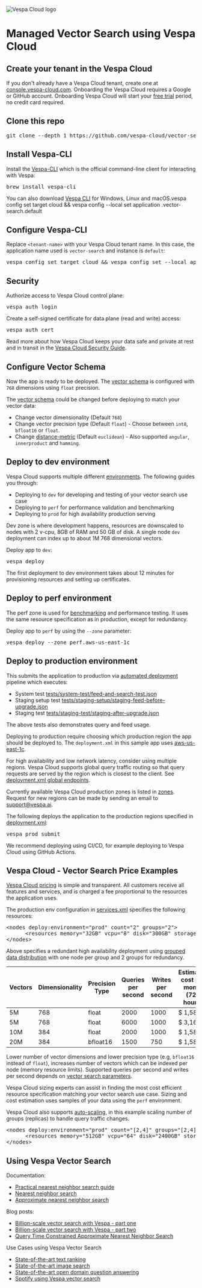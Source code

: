 <!-- Copyright Yahoo. Licensed under the terms of the Apache 2.0 license. See LICENSE in the project root.-->
![Vespa Cloud logo](https://cloud.vespa.ai/assets/logos/vespa-cloud-logo-full-black.png)

# Managed Vector Search using Vespa Cloud

## Create your tenant in the Vespa Cloud

If you don't already have a Vespa Cloud tenant, 
create one at [console.vespa-cloud.com](https://console.vespa-cloud.com/). 
Onboarding the Vespa Cloud requires a Google or GitHub account. 
Onboarding Vespa Cloud will start your [free trial](https://cloud.vespa.ai/pricing#free-trial) period, 
no credit card required. 

## Clone this repo 
<pre>
git clone --depth 1 https://github.com/vespa-cloud/vector-search.git && cd vector-search
</pre>

## Install Vespa-CLI
Install the [Vespa-CLI](https://docs.vespa.ai/en/vespa-cli.html) which is the official command-line
client for interacting with Vespa:

<pre>
brew install vespa-cli 
</pre>

You can also download [Vespa CLI](https://github.com/vespa-engine/vespa/releases) 
for Windows, Linux and macOS.vespa config set target cloud && vespa config --local set application <tenant-name>.vector-search.default

## Configure Vespa-CLI 
Replace `<tenant-name>` with your Vespa Cloud tenant name. 
In this case, the application name used is `vector-search` and instance is `default`:

<pre>
vespa config set target cloud && vespa config set --local application &lt;tenant-name&gt;.vector-search.default
</pre>

## Security

Authorize access to Vespa Cloud control plane: 
<pre>
vespa auth login
</pre>

Create a self-signed certificate for data plane (read and write) access:
<pre>
vespa auth cert
</pre>

Read more about how Vespa Cloud keeps your data safe and private at rest and in transit 
in the [Vespa Cloud Security Guide](https://cloud.vespa.ai/en/security/guide).

## Configure Vector Schema 
Now the app is ready to be deployed. The [vector schema](schemas/vector.sd)
is configured with `768` dimensions using `float` precision. 

The [vector schema](schemas/vector.sd) could be changed before deploying 
to match your vector data:

* Change vector dimensionality (Default `768`)
* Change vector precision type (Default `float`) - Choose between `int8`, `bfloat16` or `float`.
* Change [distance-metric](https://docs.vespa.ai/en/reference/schema-reference.html#distance-metric) 
(Default `euclidean`) - Also supported `angular`, `innerproduct` and `hamming`.


## Deploy to dev environment 
Vespa Cloud supports multiple different [environments](https://cloud.vespa.ai/en/reference/environments).
The following guides you through:
* Deploying to `dev` for developing and testing of your vector search use case
* Deploying to `perf` for performance validation and benchmarking
* Deploying to `prod` for high availability production serving

Dev zone is where development happens, resources are downscaled to nodes with 2 v-cpu, 8GB of RAM and 50 GB of disk.
A single node `dev` deployment can index up to about 1M 768 dimensional vectors. 

Deploy app to `dev`:
<pre>
vespa deploy  
</pre>

The first deployment to dev environment takes about 12 minutes for provisioning resources and 
setting up certificates. 

## Deploy to perf environment

The perf zone is used for [benchmarking](https://cloud.vespa.ai/en/benchmarking) and performance testing. 
It uses the same resource specification as in production, except
for redundancy. 

Deploy app to `perf` by using the `--zone` parameter:

<pre>
vespa deploy --zone perf.aws-us-east-1c
</pre>


## Deploy to production environment

This submits the application to production via [automated deployment](https://cloud.vespa.ai/en/automated-deployments) 
pipeline which executes:

* System test [tests/system-test/feed-and-search-test.json](tests/system-test/feed-and-search-test.json)
* Staging setup test [tests/staging-setup/staging-feed-before-upgrade.json](tests/staging-setup/staging-feed-before-upgrade.json)
* Staging test [tests/staging-test/staging-after-upgrade.json](tests/staging-test/staging-after-upgrade.json)

The above tests also demonstrates query and feed usage. 

Deploying to production require choosing which production region the app should be
deployed to. The `deployment.xml` in this sample app uses [aws-us-east-1c](deployment.xml).

For high availability and low network latency, consider using multiple regions. Vespa Cloud
supports global query traffic routing so that query requests are served by the region which is
closest to the client. See [deployment.xml global endpoints](https://cloud.vespa.ai/en/reference/deployment#endpoints).

Currently available Vespa Cloud production zones is 
listed in [zones](https://cloud.vespa.ai/en/reference/zones.html). 
Request for new regions can be made by sending an email to [support@vespa.ai](mailto:support@vespa.ai).

The following deploys the application to the production regions specified in [deployment.xml](deployment.xml):
<pre>
vespa prod submit 
</pre>

We recommend deploying using CI/CD, for example deploying to Vespa Cloud using GitHub Actions.  

## Vespa Cloud - Vector Search Price Examples

[Vespa Cloud pricing](https://cloud.vespa.ai/pricing) is simple and transparent. 
All customers receive all features and services, and is charged a fee proportional to the resources the application uses. 

The production env configuration in [services.xml](services.xml) specifies the following resources:
<pre>
&lt;nodes deploy:environment="prod" count="2" groups="2"&gt;
      &lt;resources memory="32GB" vcpu="8" disk="300GB" storage-type="local"&gt;
&lt;/nodes&gt;
</pre>

Above specifies a redundant high availability deployment 
using [grouped data distribution](https://docs.vespa.ai/en/performance/sizing-search.html ) with
one node per group and 2 groups for redundancy.   

| Vectors | Dimensionality | Precision Type | Queries per second | Writes per second | Estimated cost per month (720 hours) |
|---------|----------------|----------------|--------------------|-------------------|--------------------------------------|
| 5M      | 768            | float          | 2000               | 1000              | $ 1,581                              |
| 5M      | 768            | float          | 6000               | 1000              | $ 3,162                              |
| 10M     | 384            | float          | 2000               | 1000              | $ 1,581                              |
| 20M     | 384            | bfloat16       | 1500               | 750               | $ 1,581                              |

Lower number of vector dimensions and lower precision type (e.g, `bfloat16` instead of `float`), 
increases number of vectors which can be indexed per node (memory resource limits). Supported queries per second and
writes per second depends on [vector search parameters](https://docs.vespa.ai/en/approximate-nn-hnsw.html).

Vespa Cloud sizing experts can assist in finding the most cost efficient resource specification matching your vector search 
use case. Sizing and cost estimation uses samples of your data using the `perf` environment. 

Vespa Cloud also supports [auto-scaling](https://cloud.vespa.ai/en/autoscaling), in this example scaling 
number of groups (replicas) to handle query traffic changes.

<pre>
&lt;nodes deploy:environment="prod" count="[2,4]" groups="[2,4]"&gt;
      &lt;resources memory="512GB" vcpu="64" disk="2400GB" storage-type="local"&gt;
&lt;/nodes&gt;
</pre>


## Using Vespa Vector Search 

Documentation:

* [Practical nearest neighbor search guide](https://docs.vespa.ai/en/nearest-neighbor-search-guide.html)
* [Nearest neighbor search](https://docs.vespa.ai/en/nearest-neighbor-search.html)
* [Approximate nearest neighbor search](https://docs.vespa.ai/en/approximate-nn-hnsw.html)

Blog posts: 

* [Billion-scale vector search with Vespa - part one](https://blog.vespa.ai/billion-scale-knn/)
* [Billion-scale vector search with Vespa - part two](https://blog.vespa.ai/billion-scale-knn-part-two/)
* [Query Time Constrained Approximate Nearest Neighbor Search](https://blog.vespa.ai/constrained-approximate-nearest-neighbor-search/)

Use Cases using Vespa Vector Search 

* [State-of-the-art text ranking](https://github.com/vespa-engine/sample-apps/blob/master/msmarco-ranking/passage-ranking.md)
* [State-of-the-art image search](https://github.com/vespa-engine/sample-apps/tree/master/text-image-search)
* [State-of-the-art open domain question answering](https://github.com/vespa-engine/sample-apps/tree/master/dense-passage-retrieval-with-ann)
* [Spotify using Vespa vector search](https://engineering.atspotify.com/2022/03/introducing-natural-language-search-for-podcast-episodes/)
